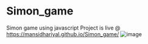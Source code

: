 # Simon_game
Simon game using javascript
Project is live @ 
https://mansidhariyal.github.io/Simon_game/
![image](https://user-images.githubusercontent.com/90508485/215568675-0f6fadd9-dfd1-4445-a06a-f899619877fb.png)
